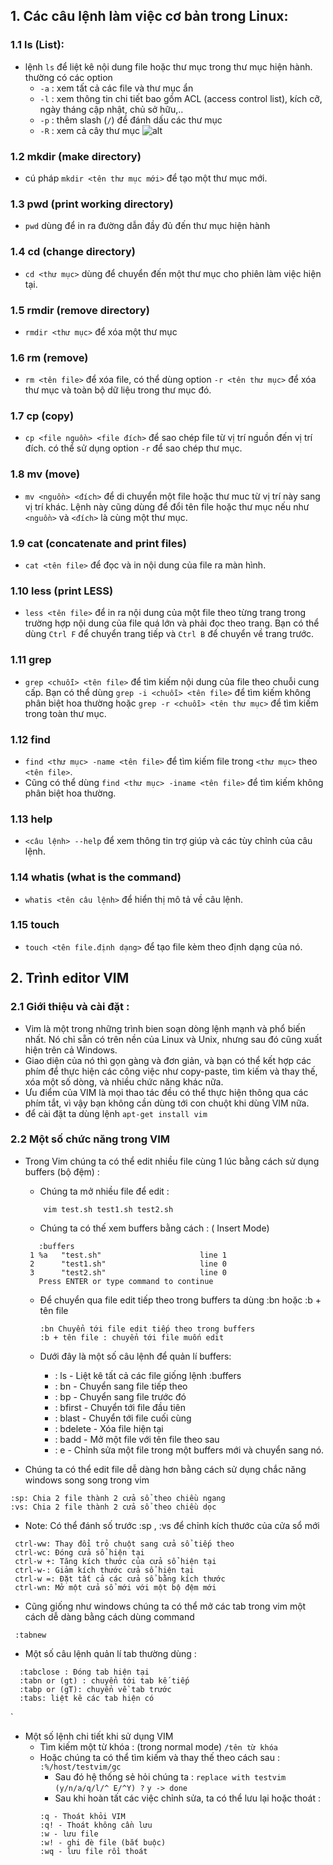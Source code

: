 ﻿## 1. Các câu lệnh làm việc cơ bản trong Linux:
### 1.1 ls (List):
- lệnh `ls` để liệt kê nội dung file hoặc thư mục trong thư mục hiện hành. thường có các option
  - `-a` : xem tất cả các file và thư mục ẩn
  - `-l` : xem thông tin chi tiết bao gồm ACL (access control list), kích cỡ, ngày tháng cập nhật, chủ sở hữu,..
  - `-p` : thêm slash (`/`) để đánh dấu các thư mục
  - `-R` : xem cả cây thư mục
  ![alt](https://i.imgur.com/yCJTXsN.png)
### 1.2 mkdir (make directory)
- cú pháp `mkdir <tên thư mục mới>` để tạo một thư mục mới.
### 1.3 pwd (print working directory)
- `pwd` dùng để in ra đường dẫn đầy đủ đến thư mục hiện hành
### 1.4 cd (change directory)
- `cd <thư mục>` dùng để chuyển đến một thư mục cho phiên làm việc hiện tại.
### 1.5 rmdir (remove directory)
- `rmdir <thư mục>` để xóa một thư mục
### 1.6 rm (remove)
- `rm <tên file>` để xóa file, có thể dùng option `-r <tên thư mục>` để xóa thư mục và toàn bộ dữ liệu trong thư mục đó.
### 1.7 cp (copy)
- `cp <file nguồn> <file đích>` để sao chép file từ vị trí nguồn đến vị trí đích. có thể sử dụng option `-r` để sao chép thư mục.
### 1.8 mv (move)
- `mv <nguồn> <đích>` để di chuyển một file hoặc thư muc từ vị trí này sang vị trí khác. Lệnh này cũng dùng để đổi tên file hoặc thư mục nếu như `<nguồn>` và `<đích>` là cùng một thư mục.
### 1.9 cat (concatenate and print files)
- `cat <tên file>` để đọc và in nội dung của file ra màn hình.
### 1.10 less (print LESS)
- `less <tên file>` để in ra nội dung của một file theo từng trang trong trường hợp nội dung của file quá lớn và phải đọc theo trang. Bạn có thể dùng `Ctrl F` để chuyển trang tiếp và `Ctrl B` để chuyển về trang trước.
### 1.11 grep
- `grep <chuỗi> <tên file>` để tìm kiếm nội dung của file theo chuỗi cung cấp. Bạn có thể dùng `grep -i <chuỗi> <tên file>` để tìm kiếm không phân biệt hoa thường hoặc `grep -r <chuỗi> <tên thư mục>` để tìm kiếm trong toàn thư mục.
### 1.12 find
- `find <thư mục> -name <tên file>` để tìm kiếm file trong `<thư mục>` theo `<tên file>`.
- Cũng có thể dùng `find <thư mục> -iname <tên file>` để tìm kiếm không phân biệt hoa thường.
### 1.13 help
- `<câu lệnh> --help` để xem thông tin trợ giúp và các tùy chỉnh của câu lệnh.
### 1.14 whatis (what is the command)
- `whatis <tên câu lệnh>` để hiển thị mô tả về câu lệnh.
### 1.15 touch
- `touch <tên file.định dạng>` để tạo file kèm theo định dạng của nó.

## 2. Trình editor VIM
### 2.1 Giới thiệu và cài đặt :
- Vim là một trong những trình bien soạn dòng lệnh mạnh và phổ biến nhất. Nó chỉ sẵn có trên nền của Linux và Unix, nhưng sau đó cũng xuất hiện trên cả Windows.
- Giao diện của nó thì gọn gàng và đơn giản, và bạn có thể kết hợp các phím để thực hiện các công việc như copy-paste, tìm kiếm và thay thế, xóa một số dòng, và nhiều chức năng khác nữa.
- Ưu điểm của VIM là mọi thao tác đều có thể thực hiện thông qua các phím tắt, vì vậy bạn không cần dùng tới con chuột khi dùng VIM nữa.
- để cài đặt ta dùng lệnh `apt-get install vim`
### 2.2 Một số chức năng trong VIM
- Trong Vim chúng ta có thể edit nhiều file cùng 1 lúc bằng cách sử dụng buffers (bộ đệm) : 
  -  Chúng ta mở nhiều file để edit :
    
    ```
        vim test.sh test1.sh test2.sh
    
    ```
    - Chúng ta có thế xem buffers bằng cách : ( Insert Mode)
    
    ```
       :buffers
     1 %a   "test.sh"                      line 1
     2      "test1.sh"                     line 0
     3      "test2.sh"                     line 0
       Press ENTER or type command to continue
    
    ```
    
  - Để chuyển qua file edit tiếp theo trong buffers ta dùng :bn hoặc :b + tên file
    
    ```
    :bn Chuyển tới file edit tiếp theo trong buffers
    :b + tên file : chuyển tới file muốn edit
    
    ```
    
   - Dưới đây là một số câu lệnh để quản lí buffers:
      - : ls - Liệt kê tất cả các file giống lệnh :buffers
      - : bn - Chuyển sang file tiếp theo
      - : bp - Chuyển sang file trước đó
      - : bfirst - Chuyển tới file đầu tiên
      - : blast - Chuyển tới file cuối cùng
      - : bdelete - Xóa file hiện tại
      - : badd - Mở một file với tên file theo sau
      - : e - Chỉnh sửa một file trong một buffers mới và chuyển sang nó.
- Chúng ta có thể edit file dễ dàng hơn bằng cách sử dụng chắc năng windows song song trong vim

```
:sp: Chia 2 file thành 2 cửa sổ theo chiều ngang
:vs: Chia 2 file thành 2 cửa sổ theo chiều dọc 

```

   -  Note: Có thể đánh số trước :sp , :vs để chỉnh kích thước của cửa sổ mới

```
 ctrl-ww: Thay đổi trỏ chuột sang cửa sổ tiếp theo
 ctrl-wc: Đóng cửa sổ hiện tại
 ctrl-w +: Tăng kích thước của cửa sổ hiện tại
 ctrl-w-: Giảm kích thước cửa sổ hiện tại
 ctrl-w =: Đặt tất cả các cửa sổ bằng kích thước
 ctrl-wn: Mở một cửa sổ mới với một bộ đệm mới

```

   - Cũng giống như windows chúng ta có thể mở các tab trong vim một cách dễ dàng bằng cách dùng command

```
 :tabnew

```

- Một số câu lệnh quản lí tab thường dùng :

```
  :tabclose : Đóng tab hiện tại 
  :tabn or (gt) : chuyển tới tab kế tiếp
  :tabp or (gT): chuyển về tab trước
  :tabs: liệt kê các tab hiện có 
```
`
 - Một số lệnh chi tiết khi sử dụng VIM 
   +  Tìm kiếm một từ khóa : (trong normal mode)
   `/tên từ khóa `
   + Hoặc chúng ta có thể tìm kiếm và thay thế theo cách sau :
   `:%/host/testvim/gc`
      - Sau đó hệ thống sẻ hỏi chúng ta :
      `replace with testvim (y/n/a/q/l/^ E/^Y) ?`   `y -> done`
      - Sau khi hoàn tất các việc chỉnh sửa, ta có thể lưu lại hoặc thoát :
      ```
      :q - Thoát khỏi VIM
      :q! - Thoát không cần lưu
      :w - lưu file
      :w! - ghi đè file (bắt buộc)
      :wq - lưu file rồi thoát
      ```
